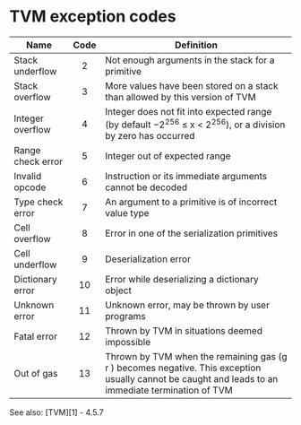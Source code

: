 # TVM exception codes

| Name              | Code | Definition                                                                                                                                         |
|-------------------|:----:|----------------------------------------------------------------------------------------------------------------------------------------------------|
| Stack underflow   |  2   | Not enough arguments in the stack for a primitive                                                                                                  |
| Stack overflow    |  3   | More values have been stored on a stack than allowed by this version of TVM                                                                        |
| Integer overflow  |  4   | Integer does not fit into expected range (by default −2<sup>256</sup> ≤ x < 2<sup>256</sup>), or a division by zero has occurred                   |
| Range check error |  5   | Integer out of expected range                                                                                                                      |
| Invalid opcode    |  6   | Instruction or its immediate arguments cannot be decoded                                                                                           |
| Type check error  |  7   | An argument to a primitive is of incorrect value type                                                                                              |
| Cell overflow     |  8   | Error in one of the serialization primitives                                                                                                       |
| Cell underflow    |  9   | Deserialization error                                                                                                                              |
| Dictionary error  |  10  | Error while deserializing a dictionary object                                                                                                      |
| Unknown error     |  11  | Unknown error, may be thrown by user programs                                                                                                      |
| Fatal error       |  12  | Thrown by TVM in situations deemed impossible                                                                                                      |
| Out of gas        |  13  | Thrown by TVM when the remaining gas (g r ) becomes negative. This exception usually cannot be caught and leads to an immediate termination of TVM |

See also: [TVM][1] - 4.5.7